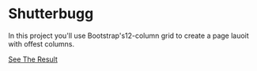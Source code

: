 # Shutterbugg

In this project you'll use Bootstrap's12-column grid to create a page lauoit with offest columns.



[See The Result](https://denishromenko.gitbooks.io/codeacademy_doc/content/html_css_projects/shutterbugg.html)





